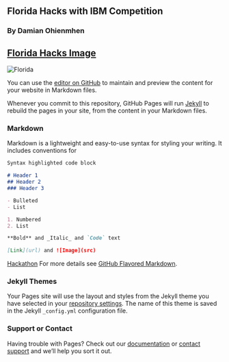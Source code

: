 ## Florida Hacks with IBM Competition
### By Damian Ohienmhen
## [Florida Hacks Image](https://github.com/damianohienmhen/IBM/edit/gh-pages/IBMHacks.png)


<img src="/IBM/edit/gh-pages/IBMHacks.png" class="img-responsive" alt="Florida"> <img>

You can use the [editor on GitHub](https://github.com/damianohienmhen/IBM/edit/gh-pages/index.md) to maintain and preview the content for your website in Markdown files.

Whenever you commit to this repository, GitHub Pages will run [Jekyll](https://jekyllrb.com/) to rebuild the pages in your site, from the content in your Markdown files.

### Markdown

Markdown is a lightweight and easy-to-use syntax for styling your writing. It includes conventions for

```markdown
Syntax highlighted code block

# Header 1
## Header 2
### Header 3

- Bulleted
- List

1. Numbered
2. List

**Bold** and _Italic_ and `Code` text

[Link](url) and ![Image](src)
```
<a href = "IBMHackathon.html">Hackathon</a>
For more details see [GitHub Flavored Markdown](https://guides.github.com/features/mastering-markdown/).

### Jekyll Themes

Your Pages site will use the layout and styles from the Jekyll theme you have selected in your [repository settings](https://github.com/damianohienmhen/IBM/settings/pages). The name of this theme is saved in the Jekyll `_config.yml` configuration file.

### Support or Contact

Having trouble with Pages? Check out our [documentation](https://docs.github.com/categories/github-pages-basics/) or [contact support](https://support.github.com/contact) and we’ll help you sort it out.
